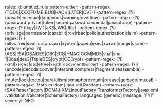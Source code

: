 rules:
id: untitled_rule
pattern-either: 
	-pattern-regex: (TODO|XXX|FIXME|BUG|HACK|LATER|CVE-)
	-pattern-regex: (?i)(unsafe|insecure|dangerous|warning|overflow)
	-pattern-regex: (?i)(password|private|token|secret|passwd|credential|passphrase)
	-pattern-regex: (?i)(key|JWT|JKS|JWK|JKU)
	-pattern-regex: (?i)(privilege|permission|capabilit|role|rbac|polic|authorization|claim)
	-pattern-regex: (?i)(alloc|free|eval|run|process|system|popen|exec|spawn|merge|clone)
	-pattern-regex: (?i)(AES|RSA|DSA|DES|CBC|ECB|HMAC|GCM|MD5|sha1|sha-1|3des|des3|TripleDES|crypt|CCCrypt)
	-pattern-regex: (?i)(xml|xerces|sax|etree|xpath|documentbuilder)
	-pattern-regex: (?i)(encode|decode|convert|interpret|compress|fragment|reassemble)
	-pattern-regex: (?i)(mutex|lock|toctou|parallelism|semaphore|retain|release|garbage|mutual)
	-pattern-regex: (Math.random(|java.util.Random)
	-pattern-regex: (SAXParserFactory|DOM4J|XMLInputFactory|TransformerFactory|javax.xml.validation.Validator|SchemaFactory)
languages: [generic]
message: ”FYI"
severity: INFO
